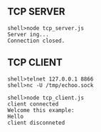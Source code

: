 ## TCP SERVER
```
shell>node tcp_server.js
Server ing...
Connection closed.
```

## TCP CLIENT
```
shell>telnet 127.0.0.1 8866
shell>nc -U /tmp/echoo.sock

shell>node tcp_client.js
client connected
Welcome this example:
Hello
client disconneted

```
